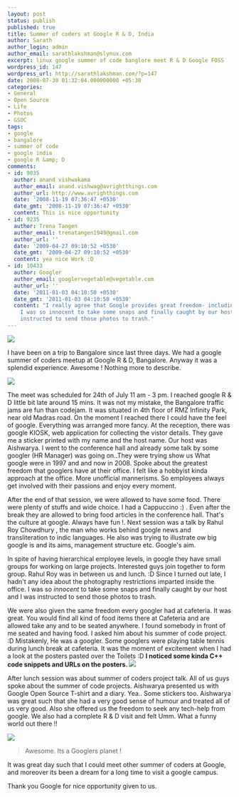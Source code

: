 ```yaml
---
layout: post
status: publish
published: true
title: Summer of coders at Google R & D, India
author: Sarath
author_login: admin
author_email: sarathlakshman@slynux.com
excerpt: linux google summer of code banglore meet R & D Google FOSS
wordpress_id: 147
wordpress_url: http://sarathlakshman.com/?p=147
date: 2008-07-30 01:32:04.000000000 +05:30
categories:
- General
- Open Source
- Life
- Photos
- GSOC
tags:
- google
- bangalore
- summer of code
- google india
- google R &amp; D
comments:
- id: 9035
  author: anand vishwakama
  author_email: anand.vishwag@avrightthings.com
  author_url: http://www.avrighthings.com
  date: '2008-11-19 07:36:47 +0530'
  date_gmt: '2008-11-19 07:36:47 +0530'
  content: This is nice opportunity
- id: 9235
  author: Trena Tangen
  author_email: trenatangen1949@gmail.com
  author_url: ''
  date: '2009-04-27 09:10:52 +0530'
  date_gmt: '2009-04-27 09:10:52 +0530'
  content: yea nice Work :D
- id: 10433
  author: Googler
  author_email: googlervegetable@vegetable.com
  author_url: ''
  date: '2011-01-03 04:10:50 +0530'
  date_gmt: '2011-01-03 04:10:50 +0530'
  content: "I really agree that Google provides great freedom- including this one:\r\n\r\n
    I was so innocent to take some snaps and finally caught by our host and I was
    instructed to send those photos to trash."
---
```

<a href="http://picasaweb.google.com/sarathlakshman/Google/photo#5229479948946553874"><img src="http://lh5.ggpht.com/sarathlakshman/SJLYTnz8vBI/AAAAAAAAAUA/Sakh28r2J-w/s400/img_3727.jpg" /></a>

I have been on a trip to Bangalore since last three days. We had a google summer of coders meetup at Google R & D, Bangalore. Anyway it was a splendid experience. Awesome ! Nothing more to describe.

<a href="http://picasaweb.google.com/sarathlakshman/Google/photo#5228378915123095506"><img src="http://lh4.ggpht.com/sarathlakshman/SI7u7BMN59I/AAAAAAAAAPw/OIjk7CWwrFo/s400/img_0373_g.jpg" /></a>

The meet was scheduled for 24th of July 11 am - 3 pm. I reached google R & D little bit late around 15 mins. It was not my mistake, the Bangalore traffic jams are fun than <a id="more"></a><a id="more-147"></a>codejam. It was situated in 4th floor of RMZ Infinity Park, near old Madras road. On the moment I reached there I could have the feel of google. Everything was arranged more fancy. At the reception, there was google KIOSK, web application for collecting the vistor details. They gave me a sticker printed with my name and the host name. Our host was Aishwarya. I went to the conference hall and already some talk by some googler (HR Manager) was going on..They were trying show us What google were in 1997 and and now in 2008. Spoke about the greatest freedom that googlers have at their office. I felt like a hobbyist kinda approach at the office. More unofficial mannerisms. So employees always get involved with their passions and enjoy every moment.  

After the end of that session, we were allowed  to have some food. There were plenty of stuffs and wide choice. I had a Cappuccino :) . Even after the break they are allowed to bring food articles in the conference hall. That's the culture at google. Always have fun !. Next session was a talk by Rahul Roy Chowdhury , the man who works behind google news and transliteration to indic languages. He also was trying to illustrate ow big google is and its aims, management structure etc. Google's aim.

In spite of having hierarchical employee levels, in google they have small groups for working on large projects. Interested guys join together to form group. Rahul Roy was in between us and lunch.  :D Since I turned out late, I hadn't any idea about the photography restrictions imparted inside the office. I was so <em>innocent </em>to take some snaps and finally caught by our host and I was instructed to send those photos to trash. 

We were also given the same freedom every googler had at cafeteria. It was great. You would find all kind of food items there at Cafeteria and are allowed take any and to be seated anywhere. I found somebody in front of me seated and having food. I asked him about his summer of code project. :D Mistakenly, He was a googler. Some googlers were playing table tennis  during lunch break at cafeteria. It was the moment of excitement when I had a look at the posters pasted over the Toilets :D <strong> I noticed some kinda C++ code snippets and URLs on the posters. 
</strong>
<a href="http://picasaweb.google.com/sarathlakshman/Google/photo#5229177204010036610"><img src="http://lh6.ggpht.com/sarathlakshman/SJHE9jCWrYI/AAAAAAAAARE/I8rIe7GS7gY/s400/img_0398.jpg" /></a>

After lunch session was about summer of coders project talk. All of us guys spoke about the summer of code projects. Aishwarya presented us with Google Open Source T-shirt and a diary. Yea.. Some stickers too. Aishwarya was great such that she had a very good sense of humour and treated all of us very good. Also she offered us the freedom to seek any tech-help from google. We also had a complete R & D visit and felt Umm. What a funny world out there !! 

<a href="http://picasaweb.google.com/sarathlakshman/Google/photo#5229175949755308546"><img src="http://lh6.ggpht.com/sarathlakshman/SJHD0ikuWgI/AAAAAAAAAQo/DcyufRAUCSQ/s400/img_0375.jpg" /></a>


<blockquote>Awesome. Its a Googlers planet !</blockquote>

It was great day such that I could meet other summer of coders at Google, and moreover its been a dream for a long time to visit a google campus. 

Thank you Google for nice opportunity given to us. 

